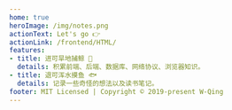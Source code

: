 ```yaml
---
home: true
heroImage: /img/notes.png
actionText: Let's go 👉
actionLink: /frontend/HTML/
features:
- title: 进可旱地捕鲸 🐳
  details: 积累前端、后端、数据库、网络协议、浏览器知识。
- title: 退可浑水摸鱼 🐟
  details: 记录一些奇怪的想法以及读书笔记。
footer: MIT Licensed | Copyright © 2019-present W-Qing
---
```

